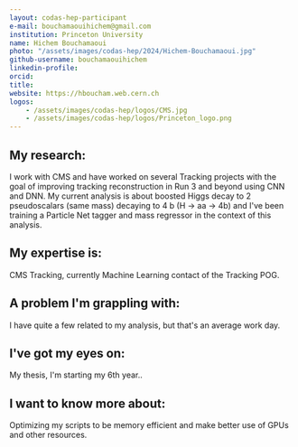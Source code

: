 ```yaml
---
layout: codas-hep-participant
e-mail: bouchamaouihichem@gmail.com
institution: Princeton University
name: Hichem Bouchamaoui
photo: "/assets/images/codas-hep/2024/Hichem-Bouchamaoui.jpg"
github-username: bouchamaouihichem
linkedin-profile:
orcid:
title:
website: https://hboucham.web.cern.ch
logos:
    - /assets/images/codas-hep/logos/CMS.jpg
    - /assets/images/codas-hep/logos/Princeton_logo.png
---
```


## My research:
I work with CMS and have worked on several Tracking projects with the goal of
improving tracking reconstruction in Run 3 and beyond using CNN and DNN. My
current analysis is about boosted Higgs decay to 2 pseudoscalars (same mass)
  decaying to 4 b (H -> aa -> 4b) and I've been training a Particle Net
  tagger and mass regressor in the context of this analysis.

## My expertise is:
CMS Tracking, currently Machine Learning contact of the Tracking POG.

## A problem I'm grappling with:
I have quite a few related to my analysis, but that's an average work day.

## I've got my eyes on:
My thesis, I'm starting my 6th year..

## I want to know more about:
Optimizing my scripts to be memory efficient and make better use of GPUs and other resources. 

